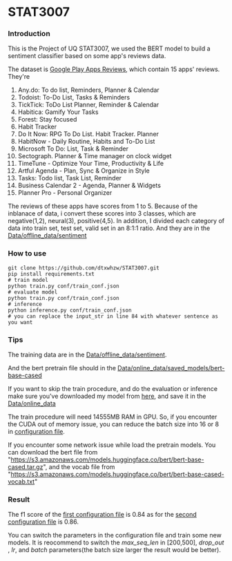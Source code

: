 # STAT3007
### Introduction
This is the Project of UQ STAT3007, we used the BERT model to build a sentiment classifier based on some
app's reviews data.

The dataset is [Google Play Apps Reviews](https://www.kaggle.com/therealsampat/google-play-apps-reviews?select=apps.csv), which
contain 15 apps' reviews. They're 
1. Any.do: To do list, Reminders, Planner & Calendar
2. Todoist: To-Do List, Tasks & Reminders
3. TickTick: ToDo List Planner, Reminder & Calendar
4. Habitica: Gamify Your Tasks
5. Forest: Stay focused
6. Habit Tracker
7. Do It Now: RPG To Do List. Habit Tracker. Planner
8. HabitNow - Daily Routine, Habits and To-Do List
9. Microsoft To Do: List, Task & Reminder
10. Sectograph. Planner & Time manager on clock widget
11. TimeTune - Optimize Your Time, Productivity & Life
12. Artful Agenda - Plan, Sync & Organize in Style
13. Tasks: Todo list, Task List, Reminder
14. Business Calendar 2 - Agenda, Planner & Widgets
15. Planner Pro - Personal Organizer

The reviews of these apps have scores from 1 to 5. Because of the inblanace of data, i
convert these scores into 3 classes, which are negative(1,2), neural(3), positive(4,5).
In addition, I divided each category of data into train set, test set, valid set in an 8:1:1 ratio.
And they are in the [Data/offline_data/sentiment](Data/offline_data/sentiment)

### How to use
```
git clone https://github.com/dtxwhzw/STAT3007.git
pip install requirements.txt
# train model
python train.py conf/train_conf.json
# evaluate model
python train.py conf/train_conf.json
# inference
python inference.py conf/train_conf.json
# you can replace the input_str in line 84 with whatever sentence as you want
```

### Tips
The training data are in the [Data/offline_data/sentiment](Data/offline_data/sentiment).

And the bert pretrain file should in the [Data/online_data/saved_models/bert-base-cased](Data/online_data/saved_models/bert-base-cased)

If you want to skip the train procedure, and do the evaluation or inference make sure you've downloaded my model from
[here](https://drive.google.com/drive/folders/1_kJbe03LIUYTHMikYi7XKi7X9yF6BmLq?usp=sharing), and save it in the [Data/online_data](Data/online_data)

The train procedure will need 14555MB RAM in GPU. So, if you encounter the CUDA out of memory issue,
you can reduce the batch size into 16 or 8 in [configuration file](conf/train_conf.json).

If you encounter some network issue while load the pretrain models.
You can download the bert file from "https://s3.amazonaws.com/models.huggingface.co/bert/bert-base-cased.tar.gz",
and the vocab file from "https://s3.amazonaws.com/models.huggingface.co/bert/bert-base-cased-vocab.txt"

### Result
The f1 score of the [first configuration file](conf/train_conf.json) is 0.84
as for the [second configuration file](conf/train_conf_v1.json) is 0.86.

You can switch the parameters in the configuration file and train some new models. It is reocommend to switch the *max_seq_len* in [200,500],
 *drop_out* , *lr*, and *batch* parameters(the batch size larger the result would be better).